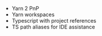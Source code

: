 * Yarn 2 PnP
* Yarn workspaces
* Typescript with project references
* TS path aliases for IDE assistance
